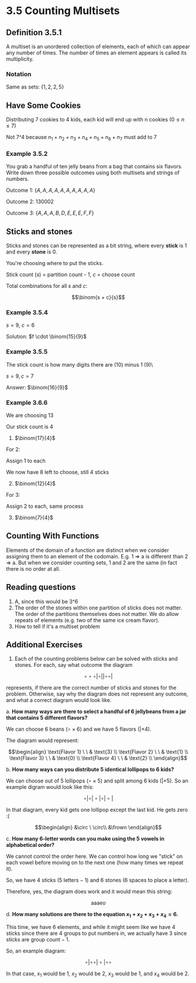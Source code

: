 # 3.5 Counting Multisets

## Definition 3.5.1

A multiset is an unordered collection of elements, each of which can appear any number of times. The number of times an element appears is called its multiplicity.

### Notation

Same as sets: $\lbrace 1,2,2,5 \rbrace$

## Have Some Cookies

Distributing 7 cookies to 4 kids, each kid will end up with n cookies ($0 ≤ n ≤ 7$)

Not 7^4 because $n_1 + n_2 + n_3 + n_4 + n_5 + n_6 + n_7$ must add to 7

### Example 3.5.2

You grab a handful of ten jelly beans from a bag that contains six flavors. Write down three possible outcomes using both multisets and strings of numbers.

Outcome 1: $\lbrace A,A,A,A,A,A,A,A,A,A \rbrace$

Outcome 2: $130002$

Outcome 3: $\lbrace A,A,A,B,D,E,E,E,F,F \rbrace$

## Sticks and stones

Sticks and stones can be represented as a bit string, where every **stick** is 1 and every **stone** is 0.

You're choosing where to put the sticks.

Stick count ($s$) = partition count - 1, $c$ = choose count

Total combinations for all $s$ and $c$:

$$\binom{s + c}{s}$$

### Example 3.5.4
$s=9$, $c=6$

Solution: $f \cdot \binom{15}{9}$

### Example 3.5.5

The stick count is how many digits there are (10) minus 1 (9)\

$s = 9, c = 7$

Answer: $\binom{16}{9}$

### Example 3.6.6

We are choosing 13

Our stick count is 4

1. $\binom{17}{4}$

For 2:

Assign 1 to each

We now have 8 left to choose, still 4 sticks

2. $\binom{12}{4}$

For 3:

Assign 2 to each, same process

3. $\binom{7}{4}$

## Counting With Functions

Elements of the domain of a function are distinct when we consider assigning them to an element of the codomain. E.g. 1 => a is different than 2 => a. But when we consider counting sets, 1 and 2 are the same (in fact there is no order at all.

## Reading questions

1. A, since this would be 3^6
2. The order of the stones within one partition of sticks does not matter. The order of the partitions themselves does not matter. We do allow repeats of elements (e.g. two of the same ice cream flavor).
3. How to tell if it's a multiset problem

## Additional Exercises

1. Each of the counting problems below can be solved with sticks and stones. For each, say what outcome the diagram

$$\circ\circ\circ|\circ||\circ\circ|$$

represents, if there are the correct number of sticks and stones for the problem. Otherwise, say why the diagram does not represent any outcome, and what a correct diagram would look like.

a. **How many ways are there to select a handful of 6 jellybeans from a jar that contains 5 different flavors?**

We can choose 6 beans ($\circ \times 6$) and we have 5 flavors ($| \times 4$).

The diagram would represent:

$$\begin{align}
\text{Flavor 1} \ \ & \text{3} \\
\text{Flavor 2} \ \ & \text{1} \\
\text{Flavor 3} \ \ & \text{0} \\
\text{Flavor 4} \ \ & \text{2} \\
\end{align}$$

b. **How many ways can you distribute 5 identical lollipops to 6 kids?**

We can choose out of 5 lollipops ($\circ \times 5$) and split among 6 kids ($| \times 5$). So an example digram would look like this:

$$\circ|\circ|\circ|\circ|\circ|$$

In that diagram, every kid gets one lollipop except the last kid. He gets zero :(


$$\begin{align}
&\circ \  \circ\\
&\frown
\end{align}$$

c. **How many 6-letter words can you make using the 5 vowels in alphabetical order?**

We cannot control the order here. We can control how long we "stick" on each vowel before moving on to the next one (how many times we repeat it).

So, we have 4 sticks ($5 \text{ letters} - 1$) and 6 stones (6 spaces to place a letter).

Therefore, yes, the diagram does work and it would mean this string:

$$\text{aaaeo}$$

d. **How many solutions are there to the equation $x_1 + x_2 + x_3 + x_4 = 6\text{.}$**

This time, we have 6 elements, and while it might seem like we have 4 sticks since there are 4 groups to put numbers in, we actually have 3 since sticks are $\text{group count} - 1$.

So, an example diagram:

$$\circ|\circ\circ|\circ|\circ\circ$$

In that case, $x_1$ would be 1, $x_2$ would be 2, $x_3$ would be 1, and $x_4$ would be 2.
